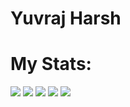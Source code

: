 # Yuvraj Harsh




# My Stats:


[![](https://github.com/YuvrajHarsh04/github-profile-summary-cards-example/master/profile-summary-card-output/darcula/0-profile-details.svg)](https://github.com/YuvrajHarsh04/github-profile-summary-cards)
[![](https://raw.githubusercontent.com/YuvrajHarsh04/github-profile-summary-cards-example/master/profile-summary-card-output/darcula/1-repos-per-language.svg)](https://github.com/YuvrajHarsh04/github-profile-summary-cards) [![](https://raw.githubusercontent.com/YuvrajHarsh04/github-profile-summary-cards-example/master/profile-summary-card-output/darcula/2-most-commit-language.svg)](https://github.com//github-profile-summary-cards)
[![](https://raw.githubusercontent.com/vn7n24fzkq/github-profile-summary-cards-example/master/profile-summary-card-output/darcula/3-stats.svg)](https://github.com/YuvrajHarsh04/github-profile-summary-cards) [![](https://raw.githubusercontent.com/vYuvrajHarsh04/github-profile-summary-cards-example/master/profile-summary-card-output/darcula/4-productive-time.svg)](https://github.com/YuvrajHarsh04/github-profile-summary-cards)

